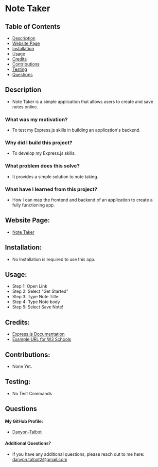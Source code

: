 # Note Taker

## Table of Contents
- [Description](#description)
- [Website Page](#website-page)
- [Installation](#installation)
- [Usage](#usage)
- [Credits](#credits)
- [Contributions](#contributions)
- [Testing](#testing)
- [Questions](#questions)

## Description

* Note Taker is a simple application that allows users to create and save notes online.

### What was my motivation?

* To test my Express.js skills in building an application's backend.

### Why did I build this project?

* To develop my Express.js skills.

### What problem does this solve?

* It provides a simple solution to note taking.

### What have I learned from this project?

* How I can map the frontend and backend of an application to create a fully functioning app.

## Website Page:

* [Note Taker](https://rocky-coast-86633-26319f76aeff.herokuapp.com/notes)

## Installation:

* No Installation is required to use this app.

## Usage:

* Step 1: Open Link
* Step 2: Select "Get Started"
* Step 3: Type Note Title
* Step 4: Type Note body
* Step 5: Select Save Note!

## Credits:

* [Express.js Documentation](https://expressjs.com/)
* [Example URL for W3 Schools](https://www.w3schools.com/nodejs/default.asp)

## Contributions:

* None Yet.

## Testing:

* No Test Commands

## Questions

#### My GitHub Profile:
* [Danyon-Talbot](https://github.com/Danyon-Talbot)

#### Additional Questions?

* If you have any additional questions, please reach out to me here: danyon.talbot2@gmail.com
